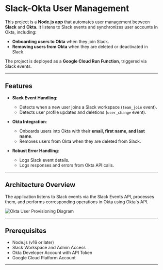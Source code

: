 # Slack-Okta User Management

This project is a **Node.js app** that automates user management between **Slack** and **Okta**. It listens to Slack events and synchronizes user accounts in Okta, including:

- **Onboarding users to Okta** when they join Slack.
- **Removing users from Okta** when they are deleted or deactivated in Slack.

The project is deployed as a **Google Cloud Run Function**, triggered via Slack events.

---

## Features

- **Slack Event Handling**:

  - Detects when a new user joins a Slack workspace (`team_join` event).
  - Detects user profile updates and deletions (`user_change` event).

- **Okta Integration**:

  - Onboards users into Okta with their **email, first name, and last name**.
  - Removes users from Okta when they are deleted from Slack.

- **Robust Error Handling**:
  - Logs Slack event details.
  - Logs responses and errors from Okta API calls.

---

## Architecture Overview

The application listens to Slack events via the Slack Events API, processes them, and performs corresponding operations in Okta using Okta's API.

![Okta User Provisioning Diagram](https://github.com/user-attachments/assets/bdae8ac1-e264-4160-af7b-14c820b90191)

---

## Prerequisites

- Node.js (v16 or later)
- Slack Workspace and Admin Access
- Okta Developer Account with API Token
- Google Cloud Platform Account

---
